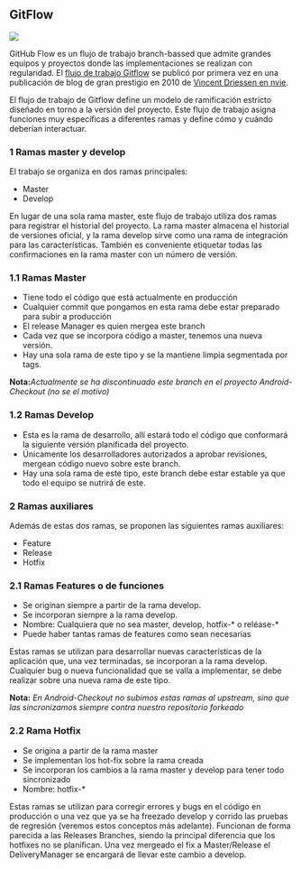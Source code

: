 ## GitFlow
![](https://wac-cdn.atlassian.com/dam/jcr:61ccc620-5249-4338-be66-94d563f2843c/05%20(2).svg?cdnVersion=jo)

GitHub Flow es un flujo de trabajo branch-bassed que admite grandes equipos y proyectos donde las implementaciones se realizan con regularidad.
El [flujo de trabajo Gitflow](https://www.atlassian.com/git/tutorials/comparing-workflows/gitflow-workflow) se publicó por primera vez  en una publicación de blog de gran prestigio en 2010 de [Vincent Driessen en nvie](https://nvie.com/posts/a-successful-git-branching-model/).

El flujo de trabajo de Gitflow define un modelo de ramificación estricto diseñado en torno a la versión del proyecto. Este flujo de trabajo asigna funciones muy específicas a diferentes ramas y define cómo y cuándo deberían interactuar. 

### 1 Ramas master y develop

El trabajo se organiza en dos ramas principales:

* Master
* Develop

En lugar de una sola rama master, este flujo de trabajo utiliza dos ramas para registrar el historial del proyecto. La rama master almacena el historial de versiones oficial, y la rama develop sirve como una rama de integración para las características. También es conveniente etiquetar todas las confirmaciones en la rama master con un número de versión.

### 1.1 Ramas Master

* Tiene todo el código que está actualmente en producción
* Cualquier commit que pongamos en esta rama debe estar preparado para subir a producción
* El release Manager es quien mergea este branch
* Cada vez que se incorpora código a master, tenemos una nueva versión.
* Hay una sola rama de este tipo y se la mantiene limpia segmentada por tags.

**Nota:**_Actualmente se ha discontinuado este branch en el proyecto Android-Checkout (no se el motivo)_

### 1.2 Ramas Develop

* Esta es la rama de desarrollo, allí estará todo el código que conformará la siguiente versión planificada del proyecto.
* Únicamente los desarrolladores autorizados a aprobar revisiones, mergean código nuevo sobre este branch.
* Hay una sola rama de este tipo, este branch debe estar estable ya que todo el equipo se nutrirá de este.

### 2 Ramas auxiliares
Además de estas dos ramas, se proponen las siguientes ramas auxiliares:

* Feature
* Release
* Hotfix

### 2.1 Ramas Features o de funciones

* Se originan siempre a partir de la rama develop.
* Se incorporan siempre a la rama develop.
* Nombre: Cualquiera que no sea master, develop, hotfix-* o reléase-*
* Puede haber tantas ramas de features como sean necesarias

Estas ramas se utilizan para desarrollar nuevas características de la aplicación que, una vez terminadas, se incorporan a la rama develop.
Cualquier bug o nueva funcionalidad que se valla a implementar, se debe realizar sobre una nueva rama de este tipo.

**Nota:** _En Android-Checkout no subimos estas ramas al upstream, sino que las sincronizamos siempre contra nuestro repositorio forkeado_
 
### 2.2 Rama Hotfix

* Se origina a partir de la rama master
* Se implementan los hot-fix sobre la rama creada
* Se incorporan los cambios a la rama master y develop para tener todo sincronizado
* Nombre: hotfix-*

Estas ramas se utilizan para corregir errores y bugs en el código en producción o una vez que ya se ha freezado develop y corrido las pruebas de regresión (veremos estos conceptos más adelante). Funcionan de forma parecida a las Releases Branches, siendo la principal diferencia que los hotfixes no se planifican.
Una vez mergeado el fix a Master/Release el DeliveryManager se encargará de llevar este cambio a develop.
